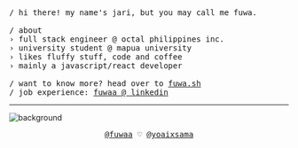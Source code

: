 
<br>
<br>
<br>
<div>
<samp> 
/ hi there! my name's jari, but you may call me fuwa. 
<br>
<br>
/ about
<br>
› full stack engineer @ octal philippines inc.
<br>
› university student @ mapua university
<br>
› likes fluffy stuff, code and coffee
<br> 
› mainly a javascript/react developer
</samp>
<br>
<samp>
<br>
/ want to know more? head over to <a href="https://fuwa.sh">fuwa.sh</a>
<br>
/ job experience: <a href="https://linkedin.com/in/fuwaa">fuwaa @ linkedin</a></samp>
</div>

<hr>

![background](https://user-images.githubusercontent.com/53419401/182052903-38b4f1c2-ad26-43fb-b41f-256f210986af.png)
<div align="center">
<samp><a href="https://github.com/fuwaa">@fuwaa</a> ♡ <a href="https://github.com/yoaixsama">@yoaixsama</a></samp>
</div>
<br>
<br>
